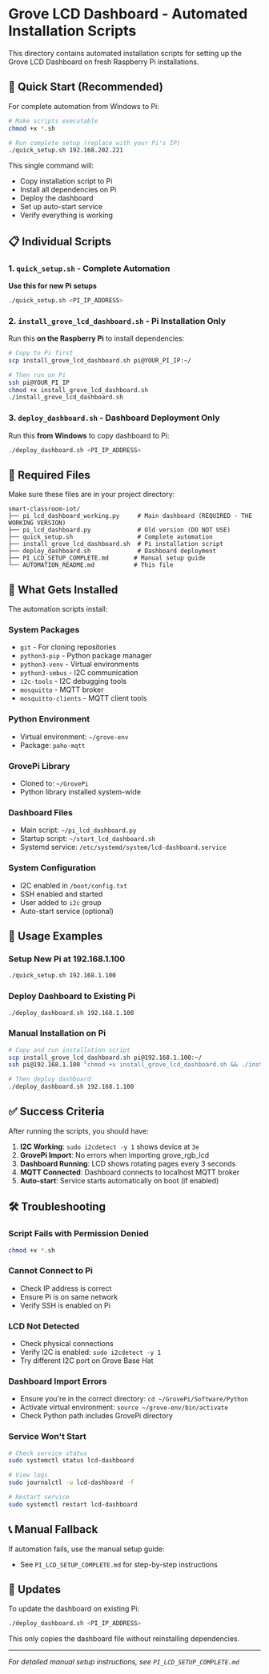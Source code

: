 # Grove LCD Dashboard - Automated Installation Scripts

This directory contains automated installation scripts for setting up the Grove LCD Dashboard on fresh Raspberry Pi installations.

## 🚀 Quick Start (Recommended)

For complete automation from Windows to Pi:

```bash
# Make scripts executable
chmod +x *.sh

# Run complete setup (replace with your Pi's IP)
./quick_setup.sh 192.168.202.221
```

This single command will:
- Copy installation script to Pi
- Install all dependencies on Pi
- Deploy the dashboard
- Set up auto-start service
- Verify everything is working

## 📋 Individual Scripts

### 1. `quick_setup.sh` - Complete Automation
**Use this for new Pi setups**
```bash
./quick_setup.sh <PI_IP_ADDRESS>
```

### 2. `install_grove_lcd_dashboard.sh` - Pi Installation Only
Run this **on the Raspberry Pi** to install dependencies:
```bash
# Copy to Pi first
scp install_grove_lcd_dashboard.sh pi@YOUR_PI_IP:~/

# Then run on Pi
ssh pi@YOUR_PI_IP
chmod +x install_grove_lcd_dashboard.sh
./install_grove_lcd_dashboard.sh
```

### 3. `deploy_dashboard.sh` - Dashboard Deployment Only
Run this **from Windows** to copy dashboard to Pi:
```bash
./deploy_dashboard.sh <PI_IP_ADDRESS>
```

## 📁 Required Files

Make sure these files are in your project directory:

```
smart-classroom-iot/
├── pi_lcd_dashboard_working.py     # Main dashboard (REQUIRED - THE WORKING VERSION)
├── pi_lcd_dashboard.py             # Old version (DO NOT USE)
├── quick_setup.sh                  # Complete automation
├── install_grove_lcd_dashboard.sh  # Pi installation script
├── deploy_dashboard.sh             # Dashboard deployment
├── PI_LCD_SETUP_COMPLETE.md       # Manual setup guide
└── AUTOMATION_README.md           # This file
```

## 🔧 What Gets Installed

The automation scripts install:

### System Packages
- `git` - For cloning repositories
- `python3-pip` - Python package manager
- `python3-venv` - Virtual environments
- `python3-smbus` - I2C communication
- `i2c-tools` - I2C debugging tools
- `mosquitto` - MQTT broker
- `mosquitto-clients` - MQTT client tools

### Python Environment
- Virtual environment: `~/grove-env`
- Package: `paho-mqtt`

### GrovePi Library
- Cloned to: `~/GrovePi`
- Python library installed system-wide

### Dashboard Files
- Main script: `~/pi_lcd_dashboard.py`
- Startup script: `~/start_lcd_dashboard.sh`
- Systemd service: `/etc/systemd/system/lcd-dashboard.service`

### System Configuration
- I2C enabled in `/boot/config.txt`
- SSH enabled and started
- User added to `i2c` group
- Auto-start service (optional)

## 🎯 Usage Examples

### Setup New Pi at 192.168.1.100
```bash
./quick_setup.sh 192.168.1.100
```

### Deploy Dashboard to Existing Pi
```bash
./deploy_dashboard.sh 192.168.1.100
```

### Manual Installation on Pi
```bash
# Copy and run installation script
scp install_grove_lcd_dashboard.sh pi@192.168.1.100:~/
ssh pi@192.168.1.100 "chmod +x install_grove_lcd_dashboard.sh && ./install_grove_lcd_dashboard.sh"

# Then deploy dashboard
./deploy_dashboard.sh 192.168.1.100
```

## ✅ Success Criteria

After running the scripts, you should have:

1. **I2C Working**: `sudo i2cdetect -y 1` shows device at `3e`
2. **GrovePi Import**: No errors when importing grove_rgb_lcd
3. **Dashboard Running**: LCD shows rotating pages every 3 seconds
4. **MQTT Connected**: Dashboard connects to localhost MQTT broker
5. **Auto-start**: Service starts automatically on boot (if enabled)

## 🛠️ Troubleshooting

### Script Fails with Permission Denied
```bash
chmod +x *.sh
```

### Cannot Connect to Pi
- Check IP address is correct
- Ensure Pi is on same network
- Verify SSH is enabled on Pi

### LCD Not Detected
- Check physical connections
- Verify I2C is enabled: `sudo i2cdetect -y 1`
- Try different I2C port on Grove Base Hat

### Dashboard Import Errors
- Ensure you're in the correct directory: `cd ~/GrovePi/Software/Python`
- Activate virtual environment: `source ~/grove-env/bin/activate`
- Check Python path includes GrovePi directory

### Service Won't Start
```bash
# Check service status
sudo systemctl status lcd-dashboard

# View logs
sudo journalctl -u lcd-dashboard -f

# Restart service
sudo systemctl restart lcd-dashboard
```

## 📞 Manual Fallback

If automation fails, use the manual setup guide:
- See `PI_LCD_SETUP_COMPLETE.md` for step-by-step instructions

## 🔄 Updates

To update the dashboard on existing Pi:
```bash
./deploy_dashboard.sh <PI_IP_ADDRESS>
```

This only copies the dashboard file without reinstalling dependencies.

---

*For detailed manual setup instructions, see `PI_LCD_SETUP_COMPLETE.md`*
